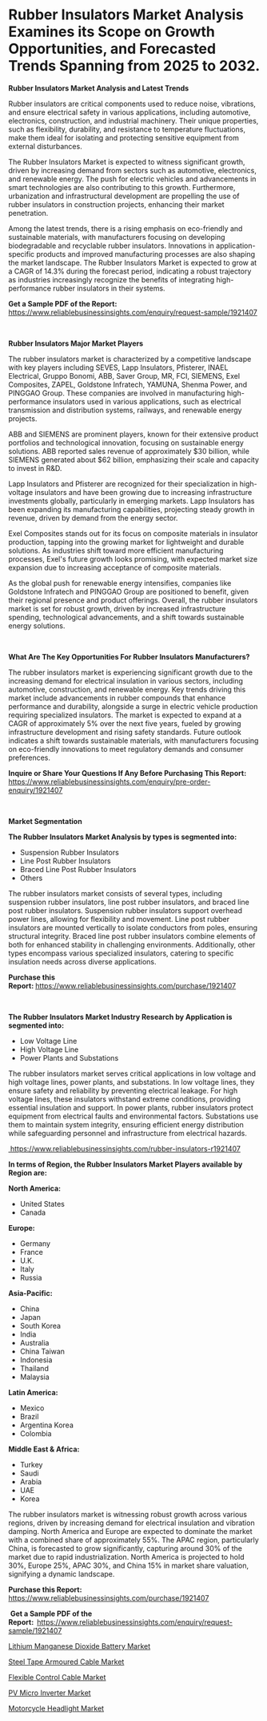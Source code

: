 <p><h1>Rubber Insulators Market Analysis Examines its Scope on Growth Opportunities, and Forecasted Trends Spanning from 2025 to 2032.</h1></p><p><strong>Rubber Insulators Market Analysis and Latest Trends</strong></p>
<p><p>Rubber insulators are critical components used to reduce noise, vibrations, and ensure electrical safety in various applications, including automotive, electronics, construction, and industrial machinery. Their unique properties, such as flexibility, durability, and resistance to temperature fluctuations, make them ideal for isolating and protecting sensitive equipment from external disturbances.</p><p>The Rubber Insulators Market is expected to witness significant growth, driven by increasing demand from sectors such as automotive, electronics, and renewable energy. The push for electric vehicles and advancements in smart technologies are also contributing to this growth. Furthermore, urbanization and infrastructural development are propelling the use of rubber insulators in construction projects, enhancing their market penetration. </p><p>Among the latest trends, there is a rising emphasis on eco-friendly and sustainable materials, with manufacturers focusing on developing biodegradable and recyclable rubber insulators. Innovations in application-specific products and improved manufacturing processes are also shaping the market landscape. The Rubber Insulators Market is expected to grow at a CAGR of 14.3% during the forecast period, indicating a robust trajectory as industries increasingly recognize the benefits of integrating high-performance rubber insulators in their systems.</p></p>
<p><strong>Get a Sample PDF of the Report:&nbsp;</strong> <a href="https://www.reliablebusinessinsights.com/enquiry/request-sample/1921407?utm_campaign=60&utm_medium=2&utm_source=Github&utm_content=ia&utm_term=07042025&utm_id=rubber-insulators">https://www.reliablebusinessinsights.com/enquiry/request-sample/1921407</a></p>
<p>&nbsp;</p>
<p><strong>Rubber Insulators Major Market Players</strong></p>
<p><p>The rubber insulators market is characterized by a competitive landscape with key players including SEVES, Lapp Insulators, Pfisterer, INAEL Electrical, Gruppo Bonomi, ABB, Saver Group, MR, FCI, SIEMENS, Exel Composites, ZAPEL, Goldstone Infratech, YAMUNA, Shenma Power, and PINGGAO Group. These companies are involved in manufacturing high-performance insulators used in various applications, such as electrical transmission and distribution systems, railways, and renewable energy projects.</p><p>ABB and SIEMENS are prominent players, known for their extensive product portfolios and technological innovation, focusing on sustainable energy solutions. ABB reported sales revenue of approximately $30 billion, while SIEMENS generated about $62 billion, emphasizing their scale and capacity to invest in R&D.</p><p>Lapp Insulators and Pfisterer are recognized for their specialization in high-voltage insulators and have been growing due to increasing infrastructure investments globally, particularly in emerging markets. Lapp Insulators has been expanding its manufacturing capabilities, projecting steady growth in revenue, driven by demand from the energy sector.</p><p>Exel Composites stands out for its focus on composite materials in insulator production, tapping into the growing market for lightweight and durable solutions. As industries shift toward more efficient manufacturing processes, Exel's future growth looks promising, with expected market size expansion due to increasing acceptance of composite materials.</p><p>As the global push for renewable energy intensifies, companies like Goldstone Infratech and PINGGAO Group are positioned to benefit, given their regional presence and product offerings. Overall, the rubber insulators market is set for robust growth, driven by increased infrastructure spending, technological advancements, and a shift towards sustainable energy solutions.</p></p>
<p>&nbsp;</p>
<p><strong>What Are The Key Opportunities For Rubber Insulators Manufacturers?</strong></p>
<p><p>The rubber insulators market is experiencing significant growth due to the increasing demand for electrical insulation in various sectors, including automotive, construction, and renewable energy. Key trends driving this market include advancements in rubber compounds that enhance performance and durability, alongside a surge in electric vehicle production requiring specialized insulators. The market is expected to expand at a CAGR of approximately 5% over the next five years, fueled by growing infrastructure development and rising safety standards. Future outlook indicates a shift towards sustainable materials, with manufacturers focusing on eco-friendly innovations to meet regulatory demands and consumer preferences.</p></p>
<p><strong>Inquire or Share Your Questions If Any Before Purchasing This Report:</strong> <a href="https://www.reliablebusinessinsights.com/enquiry/pre-order-enquiry/1921407?utm_campaign=60&utm_medium=2&utm_source=Github&utm_content=ia&utm_term=07042025&utm_id=rubber-insulators">https://www.reliablebusinessinsights.com/enquiry/pre-order-enquiry/1921407</a></p>
<p>&nbsp;</p>
<p><strong>Market Segmentation</strong></p>
<p><strong>The Rubber Insulators Market Analysis by types is segmented into:</strong></p>
<p><ul><li>Suspension Rubber Insulators</li><li>Line Post Rubber Insulators</li><li>Braced Line Post Rubber Insulators</li><li>Others</li></ul></p>
<p><p>The rubber insulators market consists of several types, including suspension rubber insulators, line post rubber insulators, and braced line post rubber insulators. Suspension rubber insulators support overhead power lines, allowing for flexibility and movement. Line post rubber insulators are mounted vertically to isolate conductors from poles, ensuring structural integrity. Braced line post rubber insulators combine elements of both for enhanced stability in challenging environments. Additionally, other types encompass various specialized insulators, catering to specific insulation needs across diverse applications.</p></p>
<p><strong>Purchase this Report:&nbsp;</strong><a href="https://www.reliablebusinessinsights.com/purchase/1921407?utm_campaign=60&utm_medium=2&utm_source=Github&utm_content=ia&utm_term=07042025&utm_id=rubber-insulators">https://www.reliablebusinessinsights.com/purchase/1921407</a></p>
<p>&nbsp;</p>
<p><strong>The Rubber Insulators Market Industry Research by Application is segmented into:</strong></p>
<p><ul><li>Low Voltage Line</li><li>High Voltage Line</li><li>Power Plants and Substations</li></ul></p>
<p><p>The rubber insulators market serves critical applications in low voltage and high voltage lines, power plants, and substations. In low voltage lines, they ensure safety and reliability by preventing electrical leakage. For high voltage lines, these insulators withstand extreme conditions, providing essential insulation and support. In power plants, rubber insulators protect equipment from electrical faults and environmental factors. Substations use them to maintain system integrity, ensuring efficient energy distribution while safeguarding personnel and infrastructure from electrical hazards.</p></p>
<p><a href="https://www.reliablebusinessinsights.com/rubber-insulators-r1921407?utm_campaign=60&utm_medium=2&utm_source=Github&utm_content=ia&utm_term=07042025&utm_id=rubber-insulators">&nbsp;https://www.reliablebusinessinsights.com/rubber-insulators-r1921407</a></p>
<p><strong>In terms of Region, the Rubber Insulators Market Players available by Region are:</strong></p>
<p>
    <p> <strong> North America: </strong>
        <ul>
            <li>United States</li>
            <li>Canada</li>
        </ul>
        </p> 
    <p> <strong> Europe: </strong>
        <ul>
            <li>Germany</li>
            <li>France</li>
            <li>U.K.</li>
            <li>Italy</li>
            <li>Russia</li>
        </ul>
        </p> 
    <p> <strong> Asia-Pacific: </strong>
        <ul>
            <li>China</li>
            <li>Japan</li>
            <li>South Korea</li>
            <li>India</li>
            <li>Australia</li>
            <li>China Taiwan</li>
            <li>Indonesia</li>
            <li>Thailand</li>
            <li>Malaysia</li>
        </ul>
        </p> 
    <p> <strong> Latin America: </strong>
        <ul>
            <li>Mexico</li>
            <li>Brazil</li>
            <li>Argentina Korea</li>
            <li>Colombia</li>
        </ul>
        </p> 
    <p> <strong> Middle East & Africa: </strong>
        <ul>
            <li>Turkey</li>
            <li>Saudi</li>
            <li>Arabia</li>
            <li>UAE</li>
            <li>Korea</li>
        </ul>
    </p>
    </p>
<p><p>The rubber insulators market is witnessing robust growth across various regions, driven by increasing demand for electrical insulation and vibration damping. North America and Europe are expected to dominate the market with a combined share of approximately 55%. The APAC region, particularly China, is forecasted to grow significantly, capturing around 30% of the market due to rapid industrialization. North America is projected to hold 30%, Europe 25%, APAC 30%, and China 15% in market share valuation, signifying a dynamic landscape.</p></p>
<p><strong>Purchase this Report: </strong><a href="https://www.reliablebusinessinsights.com/purchase/1921407?utm_campaign=60&utm_medium=2&utm_source=Github&utm_content=ia&utm_term=07042025&utm_id=rubber-insulators">https://www.reliablebusinessinsights.com/purchase/1921407</a></p>
<p>&nbsp;<strong>Get a Sample PDF of the Report:&nbsp;&nbsp;</strong><a href="https://www.reliablebusinessinsights.com/enquiry/request-sample/1921407?utm_campaign=60&utm_medium=2&utm_source=Github&utm_content=ia&utm_term=07042025&utm_id=rubber-insulators">https://www.reliablebusinessinsights.com/enquiry/request-sample/1921407</a></p>
<p><strong></strong></p>
<p><p><a href="https://github.com/borknyberg/Market-Research-Report-List-1/blob/main/lithium-manganese-dioxide-battery-market.md?utm_campaign=60&utm_medium=2&utm_source=Github&utm_content=ia&utm_term=07042025&utm_id=rubber-insulators">Lithium Manganese Dioxide Battery Market</a></p><p><a href="https://github.com/alrogikrosa/Market-Research-Report-List-1/blob/main/steel-tape-armoured-cable-market.md?utm_campaign=60&utm_medium=2&utm_source=Github&utm_content=ia&utm_term=07042025&utm_id=rubber-insulators">Steel Tape Armoured Cable Market</a></p><p><a href="https://github.com/coricnzati/Market-Research-Report-List-1/blob/main/flexible-control-cable-market.md?utm_campaign=60&utm_medium=2&utm_source=Github&utm_content=ia&utm_term=07042025&utm_id=rubber-insulators">Flexible Control Cable Market</a></p><p><a href="https://github.com/puhakhommabh/Market-Research-Report-List-1/blob/main/pv-micro-inverter-market.md?utm_campaign=60&utm_medium=2&utm_source=Github&utm_content=ia&utm_term=07042025&utm_id=rubber-insulators">PV Micro Inverter Market</a></p><p><a href="https://github.com/mynaoanes/Market-Research-Report-List-1/blob/main/motorcycle-headlight-market.md?utm_campaign=60&utm_medium=2&utm_source=Github&utm_content=ia&utm_term=07042025&utm_id=rubber-insulators">Motorcycle Headlight Market</a></p></p>